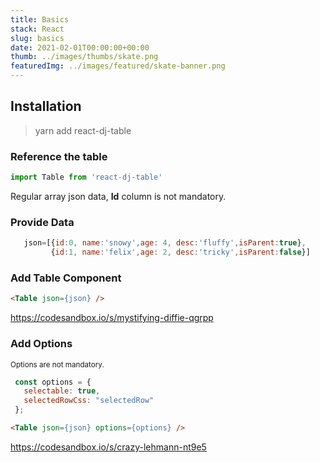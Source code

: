 ```yaml
---
title: Basics
stack: React
slug: basics
date: 2021-02-01T00:00:00+00:00
thumb: ../images/thumbs/skate.png
featuredImg: ../images/featured/skate-banner.png
---
```

## Installation

>yarn add react-dj-table

### Reference the table
```js
import Table from 'react-dj-table'
```
Regular array json data, <b>Id</b> column is not mandatory.
### Provide Data
 ```js
    json=[{id:0, name:'snowy',age: 4, desc:'fluffy',isParent:true},
          {id:1, name:'felix',age: 2, desc:'tricky',isParent:false}]
```
### Add Table Component
```html
<Table json={json} />
```

https://codesandbox.io/s/mystifying-diffie-qgrpp

### Add Options
<sub>Options are not mandatory.</sub>

 ```js
  const options = {
    selectable: true,
    selectedRowCss: "selectedRow"
  };

```
```html
<Table json={json} options={options} />
```

https://codesandbox.io/s/crazy-lehmann-nt9e5
